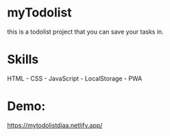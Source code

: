 # myTodolist
this is a todolist project that you can save your tasks in.

# Skills
HTML - CSS - JavaScript - LocalStorage - PWA

# Demo:
https://mytodolistdiaa.netlify.app/
